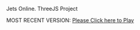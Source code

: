 Jets Online. ThreeJS Project

MOST RECENT VERSION: [Please Click here to Play](https://rawcdn.githack.com/alperenbutun/jets-online/ea6a214/index.html)
